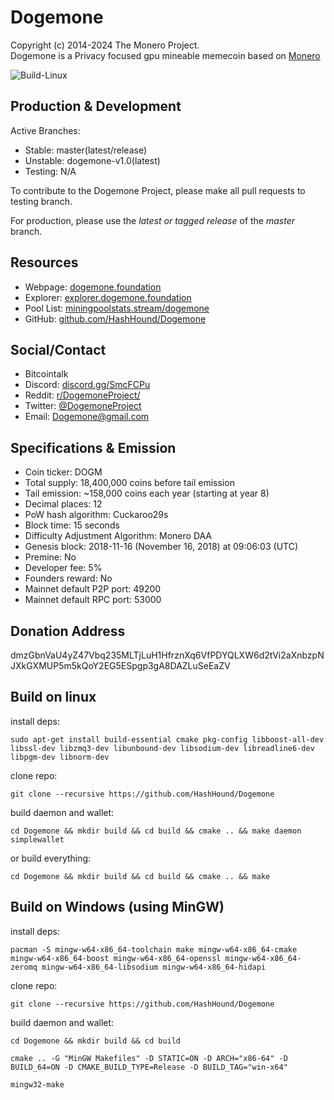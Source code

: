 # Dogemone

Copyright (c) 2014-2024 The Monero Project.   
Dogemone is a Privacy focused gpu mineable memecoin based on [Monero](README_original.md)

![Build-Linux](https://github.com/HashHound/Dogemone/workflows/Build-Linux/badge.svg)

## Production & Development

Active Branches:
- Stable: master(latest/release)
- Unstable: dogemone-v1.0(latest)
- Testing: N/A

To contribute to the Dogemone Project, please make all pull requests to testing branch.

For production, please use the _latest or tagged release_ of the _master_ branch.

## Resources
- Webpage: [dogemone.foundation](https://getdogemone.meme)
- Explorer: [explorer.dogemone.foundation](https://explorer.getdogemone.meme)
- Pool List: [miningpoolstats.stream/dogemone](https://miningpoolstats.stream/dogemone)
- GitHub: [github.com/HashHound/Dogemone](https://github.com/HashHound/dogemone)

## Social/Contact

- Bitcointalk []()
- Discord: [discord.gg/SmcFCPu](https://discord.gg/SmcFCPu)
- Reddit: [r/DogemoneProject/](https://www.reddit.com/r/DogemoneProject/)
- Twitter: [@DogemoneProject](https://x.com/DogemoneProject)
- Email: Dogemone@gmail.com

## Specifications & Emission

- Coin ticker: DOGM
- Total supply: 18,400,000 coins before tail emission
- Tail emission: ~158,000 coins each year (starting at year 8)
- Decimal places: 12
- PoW hash algorithm: Cuckaroo29s
- Block time: 15 seconds
- Difficulty Adjustment Algorithm: Monero DAA
- Genesis block: 2018-11-16 (November 16, 2018) at 09:06:03 (UTC)
- Premine: No
- Developer fee: 5%
- Founders reward: No
- Mainnet default P2P port: 49200
- Mainnet default RPC port: 53000

## Donation Address
dmzGbnVaU4yZ47Vbq235MLTjLuH1HfrznXq6VfPDYQLXW6d2tVi2aXnbzpNJXkGXMUP5m5kQoY2EG5ESpgp3gA8DAZLuSeEaZV

## Build on linux

install deps:

`sudo apt-get install build-essential cmake pkg-config libboost-all-dev libssl-dev libzmq3-dev libunbound-dev libsodium-dev libreadline6-dev libpgm-dev libnorm-dev`

clone repo:

`git clone --recursive https://github.com/HashHound/Dogemone`

build daemon and wallet:

`cd Dogemone && mkdir build && cd build && cmake .. && make daemon simplewallet`

or build everything:

`cd Dogemone && mkdir build && cd build && cmake .. && make`

## Build on Windows (using MinGW)

install deps:

`pacman -S mingw-w64-x86_64-toolchain make mingw-w64-x86_64-cmake mingw-w64-x86_64-boost mingw-w64-x86_64-openssl mingw-w64-x86_64-zeromq mingw-w64-x86_64-libsodium mingw-w64-x86_64-hidapi`

clone repo:

`git clone --recursive https://github.com/HashHound/Dogemone`

build daemon and wallet:

`cd Dogemone && mkdir build && cd build`

`cmake .. -G "MinGW Makefiles" -D STATIC=ON -D ARCH="x86-64" -D BUILD_64=ON -D CMAKE_BUILD_TYPE=Release -D BUILD_TAG="win-x64"`

`mingw32-make`

